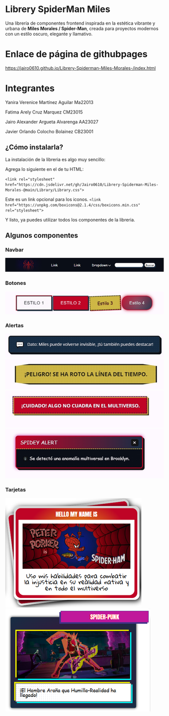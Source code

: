 # Librery SpiderMan Miles

Una librería de componentes frontend inspirada en la estética vibrante y urbana de **Miles Morales / Spider-Man**, creada para proyectos modernos con un estilo oscuro, elegante y llamativo.

# Enlace de página de githubpages
https://jairo0610.github.io/Librery-Spiderman-Miles-Morales-/index.html

# Integrantes
Yanira Verenice Martínez Aguilar Ma22013

Fatima Arely Cruz Marquez CM23015

Jairo Alexander Argueta Alvarenga AA23027

Javier Orlando Colocho Bolainez CB23001

## ¿Cómo instalarla?

La instalación de la libreria es algo muy sencillo:

Agrega lo siguiente en el <head> de tu HTML:

`<link rel="stylesheet" href="https://cdn.jsdelivr.net/gh/Jairo0610/Librery-Spiderman-Miles-Morales-@main/Library/Library.css">`

Este es un link opcional para los iconos.
`<link href="https://unpkg.com/boxicons@2.1.4/css/boxicons.min.css" rel="stylesheet">`

Y listo, ya puedes utilizar todos los componentes de la libreria.

## Algunos componentes

### Navbar

![ejemplo navbar](img/readme/navbar.png)

### Botones

![ejemplo navbar](img/readme/botones.jpg)

### Alertas

![ejemplo navbar](img/readme/alert1.jpg)
![ejemplo navbar](img/readme/alert2.jpg)
![ejemplo navbar](img/readme/alert3.jpg)
![ejemplo navbar](img/readme/alert4.jpg)

### Tarjetas

![ejemplo navbar](img/readme/Tarjeta1.png)
![ejemplo navbar](img/readme/Tarjeta2.png)
